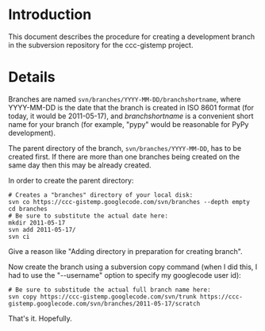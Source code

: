 # Introduction #

This document describes the procedure for creating a development branch in the subversion repository for the ccc-gistemp project.

# Details #

Branches are named `svn/branches/YYYY-MM-DD/branchshortname`, where YYYY-MM-DD is the date that the branch is created in ISO 8601 format (for today, it would be 2011-05-17), and _branchshortname_ is a convenient short name for your branch (for example, "pypy" would be reasonable for PyPy development).

The parent directory of the branch, `svn/branches/YYYY-MM-DD`, has to be created first.  If there are more than one branches being created on the same day then this may be already created.

In order to create the parent directory:

```
# Creates a "branches" directory of your local disk:
svn co https://ccc-gistemp.googlecode.com/svn/branches --depth empty
cd branches
# Be sure to substitute the actual date here:
mkdir 2011-05-17
svn add 2011-05-17/
svn ci
```

Give a reason like "Adding directory in preparation for creating branch".

Now create the branch using a subversion copy command (when I did this, I had to use the "--username" option to specify my googlecode user id):

```
# Be sure to substitude the actual full branch name here:
svn copy https://ccc-gistemp.googlecode.com/svn/trunk https://ccc-gistemp.googlecode.com/svn/branches/2011-05-17/scratch
```

That's it.  Hopefully.
